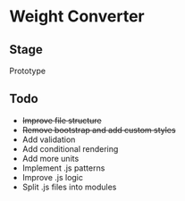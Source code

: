 # Weight Converter

## Stage
Prototype

## Todo 
* ~~Improve file structure~~
* ~~Remove bootstrap and add custom styles~~
* Add validation
* Add conditional rendering
* Add more units
* Implement .js patterns
* Improve .js logic
* Split .js files into modules

